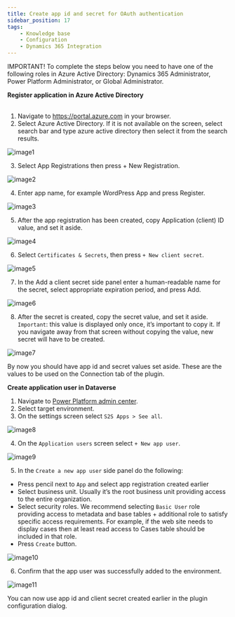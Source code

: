 ```yaml
---
title: Create app id and secret for OAuth authentication
sidebar_position: 17
tags:
    - Knowledge base
    - Configuration
    - Dynamics 365 Integration
---
```


IMPORTANT! To complete the steps below you need to have one of the following roles in Azure Active Directory: Dynamics 365 Administrator, Power Platform Administrator, or Global Administrator.

**Register application in Azure Active Directory**<br></br>
1. Navigate to https://portal.azure.com in your browser.
2. Select Azure Active Directory. If it is not available on the screen, select search bar and type azure active directory then select it from the search results.

![image1](../img/azure1.png)

3. Select App Registrations then press + New Registration.

![image2](../img/azure2.png)

4. Enter app name, for example WordPress App and press Register.

![image3](../img/azure-3.png)

5. After the app registration has been created, copy Application (client) ID value, and set it aside.

![image4](../img/azure-4.png)

6. Select `Certificates & Secrets`, then press `+ New client secret`.

![image5](../img/azure-5.png)

7. In the Add a client secret side panel enter a human-readable name for the secret, select appropriate expiration period, and press Add.

![image6](../img/azure-6.png)

8. After the secret is created, copy the secret value, and set it aside. `Important`: this value is displayed only once, it’s important to copy it. If you navigate away from that screen without copying the value, new secret will have to be created.

![image7](../img/azure-7.png)

By now you should have app id and secret values set aside. These are the values to be used on the Connection tab of the plugin.

**Create application user in Dataverse**


1. Navigate to [Power Platform admin center](https://admin.powerplatform.microsoft.com/).
2. Select target environment.
3. On the settings screen select `S2S Apps > See all`.

![image8](../img/azure-8.png)

4. On the `Application users` screen select `+ New app user`.

![image9](../img/azure-9.png)

5. In the `Create a new app user` side panel do the following:
  - Press pencil next to `App` and select app registration created earlier
  - Select business unit. Usually it’s the root business unit providing access to the entire organization.
  - Select security roles. We recommend selecting `Basic User` role providing access to metadata and base tables + additional role to satisfy specific access requirements. For example, if the web site needs to display cases then at least read access to Cases table should be included in that role.
  - Press `Create` button.

![image10](../img/azure-10.png)

6. Confirm that the app user was successfully added to the environment.

![image11](../img/azure-11.png)

You can now use app id and client secret created earlier in the plugin configuration dialog.